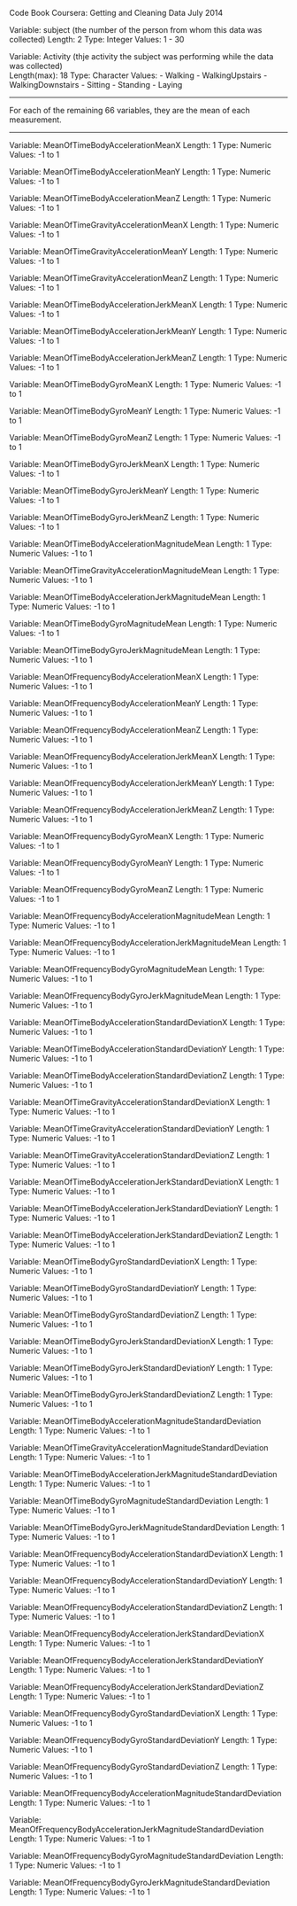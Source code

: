 Code Book
Coursera: Getting and Cleaning Data
July 2014



Variable: subject (the number of the person from whom this data was collected)
Length: 2
Type: Integer
Values: 1 - 30


Variable: Activity (thje activity the subject was performing while the data was collected)  
Length(max): 18
Type: Character
Values:
	- Walking
	- WalkingUpstairs
	- WalkingDownstairs
	- Sitting
	- Standing
	- Laying


*****************************************************************************
For each of the remaining 66 variables, they are the mean of each measurement. 
*****************************************************************************

Variable: MeanOfTimeBodyAccelerationMeanX
Length: 1
Type: Numeric
Values: -1 to 1



Variable: MeanOfTimeBodyAccelerationMeanY
Length: 1
Type: Numeric
Values: -1 to 1

Variable: MeanOfTimeBodyAccelerationMeanZ
Length: 1
Type: Numeric
Values: -1 to 1

Variable: MeanOfTimeGravityAccelerationMeanX
Length: 1
Type: Numeric
Values: -1 to 1

Variable: MeanOfTimeGravityAccelerationMeanY
Length: 1
Type: Numeric
Values: -1 to 1

Variable: MeanOfTimeGravityAccelerationMeanZ
Length: 1
Type: Numeric
Values: -1 to 1

Variable: MeanOfTimeBodyAccelerationJerkMeanX
Length: 1
Type: Numeric
Values: -1 to 1

Variable: MeanOfTimeBodyAccelerationJerkMeanY
Length: 1
Type: Numeric
Values: -1 to 1

Variable: MeanOfTimeBodyAccelerationJerkMeanZ
Length: 1
Type: Numeric
Values: -1 to 1

Variable: MeanOfTimeBodyGyroMeanX
Length: 1
Type: Numeric
Values: -1 to 1

Variable: MeanOfTimeBodyGyroMeanY
Length: 1
Type: Numeric
Values: -1 to 1

Variable: MeanOfTimeBodyGyroMeanZ
Length: 1
Type: Numeric
Values: -1 to 1

Variable: MeanOfTimeBodyGyroJerkMeanX
Length: 1
Type: Numeric
Values: -1 to 1

Variable: MeanOfTimeBodyGyroJerkMeanY
Length: 1
Type: Numeric
Values: -1 to 1

Variable: MeanOfTimeBodyGyroJerkMeanZ
Length: 1
Type: Numeric
Values: -1 to 1

Variable: MeanOfTimeBodyAccelerationMagnitudeMean
Length: 1
Type: Numeric
Values: -1 to 1

Variable: MeanOfTimeGravityAccelerationMagnitudeMean
Length: 1
Type: Numeric
Values: -1 to 1

Variable: MeanOfTimeBodyAccelerationJerkMagnitudeMean
Length: 1
Type: Numeric
Values: -1 to 1

Variable: MeanOfTimeBodyGyroMagnitudeMean
Length: 1
Type: Numeric
Values: -1 to 1

Variable: MeanOfTimeBodyGyroJerkMagnitudeMean
Length: 1
Type: Numeric
Values: -1 to 1

Variable: MeanOfFrequencyBodyAccelerationMeanX
Length: 1
Type: Numeric
Values: -1 to 1

Variable: MeanOfFrequencyBodyAccelerationMeanY
Length: 1
Type: Numeric
Values: -1 to 1

Variable: MeanOfFrequencyBodyAccelerationMeanZ
Length: 1
Type: Numeric
Values: -1 to 1

Variable: MeanOfFrequencyBodyAccelerationJerkMeanX
Length: 1
Type: Numeric
Values: -1 to 1

Variable: MeanOfFrequencyBodyAccelerationJerkMeanY
Length: 1
Type: Numeric
Values: -1 to 1

Variable: MeanOfFrequencyBodyAccelerationJerkMeanZ
Length: 1
Type: Numeric
Values: -1 to 1

Variable: MeanOfFrequencyBodyGyroMeanX
Length: 1
Type: Numeric
Values: -1 to 1

Variable: MeanOfFrequencyBodyGyroMeanY
Length: 1
Type: Numeric
Values: -1 to 1

Variable: MeanOfFrequencyBodyGyroMeanZ
Length: 1
Type: Numeric
Values: -1 to 1

Variable: MeanOfFrequencyBodyAccelerationMagnitudeMean
Length: 1
Type: Numeric
Values: -1 to 1

Variable: MeanOfFrequencyBodyAccelerationJerkMagnitudeMean
Length: 1
Type: Numeric
Values: -1 to 1

Variable: MeanOfFrequencyBodyGyroMagnitudeMean
Length: 1
Type: Numeric
Values: -1 to 1

Variable: MeanOfFrequencyBodyGyroJerkMagnitudeMean
Length: 1
Type: Numeric
Values: -1 to 1

Variable: MeanOfTimeBodyAccelerationStandardDeviationX
Length: 1
Type: Numeric
Values: -1 to 1

Variable: MeanOfTimeBodyAccelerationStandardDeviationY
Length: 1
Type: Numeric
Values: -1 to 1

Variable: MeanOfTimeBodyAccelerationStandardDeviationZ
Length: 1
Type: Numeric
Values: -1 to 1

Variable: MeanOfTimeGravityAccelerationStandardDeviationX
Length: 1
Type: Numeric
Values: -1 to 1

Variable: MeanOfTimeGravityAccelerationStandardDeviationY
Length: 1
Type: Numeric
Values: -1 to 1

Variable: MeanOfTimeGravityAccelerationStandardDeviationZ
Length: 1
Type: Numeric
Values: -1 to 1

Variable: MeanOfTimeBodyAccelerationJerkStandardDeviationX
Length: 1
Type: Numeric
Values: -1 to 1

Variable: MeanOfTimeBodyAccelerationJerkStandardDeviationY
Length: 1
Type: Numeric
Values: -1 to 1

Variable: MeanOfTimeBodyAccelerationJerkStandardDeviationZ
Length: 1
Type: Numeric
Values: -1 to 1

Variable: MeanOfTimeBodyGyroStandardDeviationX
Length: 1
Type: Numeric
Values: -1 to 1

Variable: MeanOfTimeBodyGyroStandardDeviationY
Length: 1
Type: Numeric
Values: -1 to 1

Variable: MeanOfTimeBodyGyroStandardDeviationZ
Length: 1
Type: Numeric
Values: -1 to 1

Variable: MeanOfTimeBodyGyroJerkStandardDeviationX
Length: 1
Type: Numeric
Values: -1 to 1

Variable: MeanOfTimeBodyGyroJerkStandardDeviationY
Length: 1
Type: Numeric
Values: -1 to 1

Variable: MeanOfTimeBodyGyroJerkStandardDeviationZ
Length: 1
Type: Numeric
Values: -1 to 1

Variable: MeanOfTimeBodyAccelerationMagnitudeStandardDeviation
Length: 1
Type: Numeric
Values: -1 to 1

Variable: MeanOfTimeGravityAccelerationMagnitudeStandardDeviation
Length: 1
Type: Numeric
Values: -1 to 1

Variable: MeanOfTimeBodyAccelerationJerkMagnitudeStandardDeviation
Length: 1
Type: Numeric
Values: -1 to 1

Variable: MeanOfTimeBodyGyroMagnitudeStandardDeviation
Length: 1
Type: Numeric
Values: -1 to 1

Variable: MeanOfTimeBodyGyroJerkMagnitudeStandardDeviation
Length: 1
Type: Numeric
Values: -1 to 1

Variable: MeanOfFrequencyBodyAccelerationStandardDeviationX
Length: 1
Type: Numeric
Values: -1 to 1

Variable: MeanOfFrequencyBodyAccelerationStandardDeviationY
Length: 1
Type: Numeric
Values: -1 to 1

Variable: MeanOfFrequencyBodyAccelerationStandardDeviationZ
Length: 1
Type: Numeric
Values: -1 to 1

Variable: MeanOfFrequencyBodyAccelerationJerkStandardDeviationX
Length: 1
Type: Numeric
Values: -1 to 1

Variable: MeanOfFrequencyBodyAccelerationJerkStandardDeviationY
Length: 1
Type: Numeric
Values: -1 to 1

Variable: MeanOfFrequencyBodyAccelerationJerkStandardDeviationZ
Length: 1
Type: Numeric
Values: -1 to 1

Variable: MeanOfFrequencyBodyGyroStandardDeviationX
Length: 1
Type: Numeric
Values: -1 to 1

Variable: MeanOfFrequencyBodyGyroStandardDeviationY
Length: 1
Type: Numeric
Values: -1 to 1

Variable: MeanOfFrequencyBodyGyroStandardDeviationZ
Length: 1
Type: Numeric
Values: -1 to 1

Variable: MeanOfFrequencyBodyAccelerationMagnitudeStandardDeviation
Length: 1
Type: Numeric
Values: -1 to 1

Variable: MeanOfFrequencyBodyAccelerationJerkMagnitudeStandardDeviation
Length: 1
Type: Numeric
Values: -1 to 1

Variable: MeanOfFrequencyBodyGyroMagnitudeStandardDeviation
Length: 1
Type: Numeric
Values: -1 to 1

Variable: MeanOfFrequencyBodyGyroJerkMagnitudeStandardDeviation
Length: 1
Type: Numeric
Values: -1 to 1

